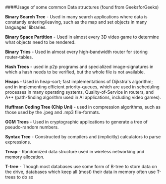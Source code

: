 ####Usage of some common Data structures (found from GeeksforGeeks)

**Binary Search Tree** - Used in many search applications where data is constantly entering/leaving, such as the map and set objects in many languages' libraries.

**Binary Space Partition** - Used in almost every 3D video game to determine what objects need to be rendered.

**Binary Tries** - Used in almost every high-bandwidth router for storing router-tables.

**Hash Trees** - used in p2p programs and specialized image-signatures in which a hash needs to be verified, but the whole file is not available.

**Heaps** - Used in heap-sort; fast implementations of Dijkstra's algorithm; and in implementing efficient priority-queues, which are used in scheduling processes in many operating systems, Quality-of-Service in routers, and A** (path-finding algorithm used in AI applications, including video games).

**Huffman Coding Tree (Chip Uni)** - used in compression algorithms, such as those used by the .jpeg and .mp3 file-formats.

**GGM Trees** - Used in cryptographic applications to generate a tree of pseudo-random numbers.

**Syntax Tree** - Constructed by compilers and (implicitly) calculators to parse expressions.

**Treap** - Randomized data structure used in wireless networking and memory allocation.

**T-tree** - Though most databases use some form of B-tree to store data on the drive, databases which keep all (most) their data in memory often use T-trees to do so
